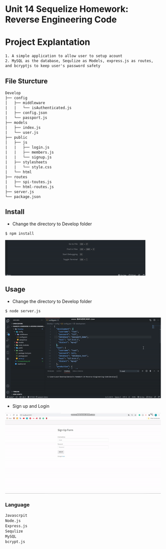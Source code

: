 # Unit 14 Sequelize Homework: Reverse Engineering Code

# Project Explantation
```
1. A simple application to allow user to setup acount
2. MySQL as the database, Sequlize as Models, express.js as routes, and bcryptjs to keep user's password safety
```

## File Sturcture

```
Develop
├── config
│   ├── middleware
|   |   └── isAuthenticated.js
|   ├── config.json
|   └── passport.js
├── models
│   ├── index.js
|   └── user.js
├── public
│   ├── js
|   |   ├── login.js
|   |   ├── members.js
|   |   └── signup.js
|   ├── stylesheets
|   |   └── style.css
|   └── html
├── routes
|   ├── spi-toutes.js
|   └── html-routes.js
├── server.js
└── package.json
```

## Install
* Change the directory to Develop folder
```
$ npm install
```

![npminstall](./gif/npminstall.gif)

## Usage
* Change the directory to Develop folder
```
$ node server.js
```

![nodeserver](./gif/nodeserver.gif)

* Sign up and Login

![loginlogout](./gif/loginlogout.gif)

### Language
```md
Javascrpit
Node.js
Express.js
Sequlize
MySQL
bcrypt.js
```